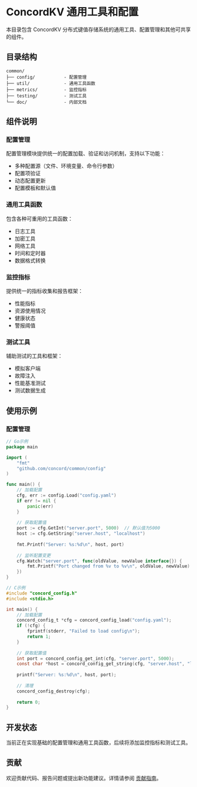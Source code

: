 # ConcordKV 通用工具和配置

本目录包含 ConcordKV 分布式键值存储系统的通用工具、配置管理和其他可共享的组件。

## 目录结构

```
common/
├── config/           - 配置管理
├── util/             - 通用工具函数
├── metrics/          - 监控指标
├── testing/          - 测试工具
└── doc/              - 内部文档
```

## 组件说明

### 配置管理

配置管理模块提供统一的配置加载、验证和访问机制，支持以下功能：

- 多种配置源（文件、环境变量、命令行参数）
- 配置项验证
- 动态配置更新
- 配置模板和默认值

### 通用工具函数

包含各种可重用的工具函数：

- 日志工具
- 加密工具
- 网络工具
- 时间和定时器
- 数据格式转换

### 监控指标

提供统一的指标收集和报告框架：

- 性能指标
- 资源使用情况
- 健康状态
- 警报阈值

### 测试工具

辅助测试的工具和框架：

- 模拟客户端
- 故障注入
- 性能基准测试
- 测试数据生成

## 使用示例

### 配置管理

```go
// Go示例
package main

import (
    "fmt"
    "github.com/concord/common/config"
)

func main() {
    // 加载配置
    cfg, err := config.Load("config.yaml")
    if err != nil {
        panic(err)
    }
    
    // 获取配置值
    port := cfg.GetInt("server.port", 5000)  // 默认值为5000
    host := cfg.GetString("server.host", "localhost")
    
    fmt.Printf("Server: %s:%d\n", host, port)
    
    // 监听配置变更
    cfg.Watch("server.port", func(oldValue, newValue interface{}) {
        fmt.Printf("Port changed from %v to %v\n", oldValue, newValue)
    })
}
```

```c
// C示例
#include "concord_config.h"
#include <stdio.h>

int main() {
    // 加载配置
    concord_config_t *cfg = concord_config_load("config.yaml");
    if (!cfg) {
        fprintf(stderr, "Failed to load config\n");
        return 1;
    }
    
    // 获取配置值
    int port = concord_config_get_int(cfg, "server.port", 5000);
    const char *host = concord_config_get_string(cfg, "server.host", "localhost");
    
    printf("Server: %s:%d\n", host, port);
    
    // 清理
    concord_config_destroy(cfg);
    
    return 0;
}
```

## 开发状态

当前正在实现基础的配置管理和通用工具函数，后续将添加监控指标和测试工具。

## 贡献

欢迎贡献代码、报告问题或提出新功能建议。详情请参阅 [贡献指南](../docs/CONTRIBUTING.md)。 